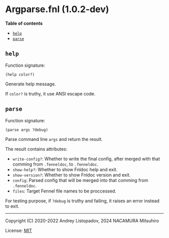 # Argparse.fnl (1.0.2-dev)

**Table of contents**

- [`help`](#help)
- [`parse`](#parse)

## `help`

Function signature:

```
(help color?)
```

Generate help message.

If `color?` is truthy, it use ANSI escape code.

## `parse`

Function signature:

```
(parse args ?debug)
```

Parse command line `args` and return the result.

The result contains attributes:

- `write-config?`: Whether to write the final config, after merged with that comming
  from `.fenneldoc`, to `.fenneldoc`.
- `show-help?`: Whether to show Fnldoc help and exit.
- `show-version?`: Whether to show Fnldoc version and exit.
- `config`: Parsed config that will be merged into that comming from `.fenneldoc`.
- `files`: Target Fennel file names to be proccessed.

For testing purpose, if `?debug` is truthy and failing, it raises an error
instead to exit.

---

Copyright (C) 2020-2022 Andrey Listopadov, 2024 NACAMURA Mitsuhiro

License: [MIT](https://git.sr.ht/~m15a/fnldoc/tree/main/item/LICENSE)

<!-- Generated with Fnldoc 1.0.2-dev
     https://sr.ht/~m15a/fnldoc/ -->
